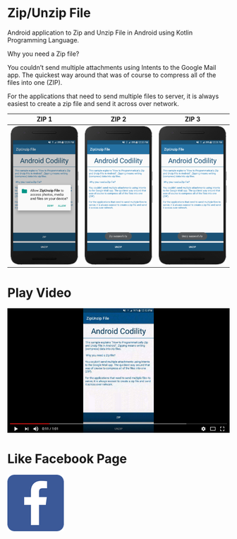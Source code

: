 # Zip/Unzip File
Android application to Zip and Unzip File in Android using Kotlin Programming Language.

Why you need a Zip file?

You couldn’t send multiple attachments using Intents to the Google Mail app. The quickest way around that was of course to compress all of the files into one (ZIP).

For the applications that need to send multiple files to server, it is always easiest to create a zip file and send it across over network.

ZIP 1     |  ZIP 2 |  ZIP 3 |
:---------:|:----------:|:---------:
![](https://github.com/AndroidCodility/ZipUnzipFile/blob/master/design/permission.png?raw=true)  |  ![](https://github.com/AndroidCodility/ZipUnzipFile/blob/master/design/zip.png?raw=true) |  ![](https://github.com/AndroidCodility/ZipUnzipFile/blob/master/design/unzip.png?raw=true) 

# Play Video
[![](https://github.com/AndroidCodility/ZipUnzipFile/blob/master/design/zip_img.png?raw=true)](https://youtu.be/jOxMWTJcC8E "Click here to watch")

# Like Facebook Page
[![](https://github.com/AndroidCodility/Barchart-Graph/blob/master/design/fb.png?raw=true)](https://www.facebook.com/androidcodility/ "Click here")
